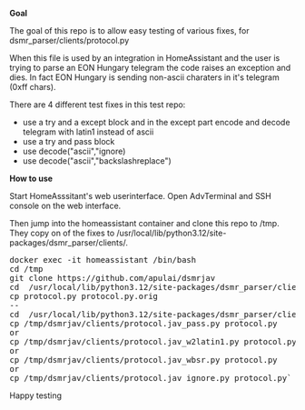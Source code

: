 **Goal**

The goal of this repo is to allow easy testing of various fixes, for
dsmr_parser/clients/protocol.py

When this file is used by an integration in HomeAssistant and
the user is trying to parse an EON Hungary telegram the code raises 
an exception and dies. In fact EON Hungary is sending non-ascii 
charaters in it's telegram (0xff chars).

There are 4 different test fixes in this test repo:

- use a try and a except block and in the except part
encode and decode telegram with latin1 instead of ascii
- use a try and pass block
- use decode("ascii","ignore)
- use decode("ascii","backslashreplace")

**How to use**

Start HomeAsssitant's web userinterface.
Open AdvTerminal and SSH console on the web interface.

Then jump into the homeassistant container and
clone this repo to /tmp. They copy on of the fixes to
/usr/local/lib/python3.12/site-packages/dsmr_parser/clients/.

<pre>
docker exec -it homeassistant /bin/bash
cd /tmp
git clone https://github.com/apulai/dsmrjav
cd  /usr/local/lib/python3.12/site-packages/dsmr_parser/clients/
cp protocol.py protocol.py.orig
--
cd  /usr/local/lib/python3.12/site-packages/dsmr_parser/clients/
cp /tmp/dsmrjav/clients/protocol.jav_pass.py protocol.py
or
cp /tmp/dsmrjav/clients/protocol.jav_w2latin1.py protocol.py
or
cp /tmp/dsmrjav/clients/protocol.jav_wbsr.py protocol.py
or
cp /tmp/dsmrjav/clients/protocol.jav_ignore.py protocol.py`
</pre>

Happy testing

